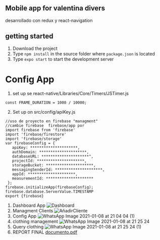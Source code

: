 ## Mobile app for valentina divers
desarrollado con redux y react-navigation

## getting started
1. Download the project
3. Type `npm install` in the source folder where `package.json` is located
4. Type `expo start` to start the development server

# Config App
1. set up se react-native/Libraries/Core/Timers/JSTimer.js
```
const FRAME_DURATION = 1000 / 10000; 
```

2. Set up on src/config/apiKey.js
 ```
//uso de proyecto en firebase "managment"
//cambie firebase  firebase/app por
import firebase from 'firebase'
import 'firebase/firestore'
import 'firebase/storage'
var firebaseConfig = {
    apiKey: *********************,
    authDomain: *********************,
    databaseURL: *********************",
    projectId: *********************,
    storageBucket: *********************,
    messagingSenderId: *********************,
    appId: *********************,
    measurementId: *********************
  };
firebase.initializeApp(firebaseConfig);
firebase.database.ServerValue.TIMESTAMP
export {firebase}
```
1. Dashboard App
![Dashboard](https://user-images.githubusercontent.com/41652885/105612400-fe1abd00-5d89-11eb-9aa5-ab343e9528fe.jpeg)
2. Managment Clients
![AñadirCliente](https://user-images.githubusercontent.com/41652885/105612396-f0fdce00-5d89-11eb-8311-2eaefd4c6b94.jpeg)
3. Config App
![WhatsApp Image 2021-01-08 at 21 04 04 (1)](https://user-images.githubusercontent.com/41652885/104081347-01477200-51fc-11eb-89c7-08e9451b3a5f.jpeg)
4. clothing management
![WhatsApp Image 2021-01-08 at 21 25 24](https://user-images.githubusercontent.com/41652885/104081364-1d4b1380-51fc-11eb-88a0-9a33c440895f.jpeg)
5. Query clothing
![WhatsApp Image 2021-01-08 at 21 25 24 (1)](https://user-images.githubusercontent.com/41652885/104081383-2e942000-51fc-11eb-88a9-2ce539e72e49.jpeg)
6. REPORT FINAL
[documento.pdf](https://github.com/oal2727/managment_react/files/5790076/documento.pdf)


